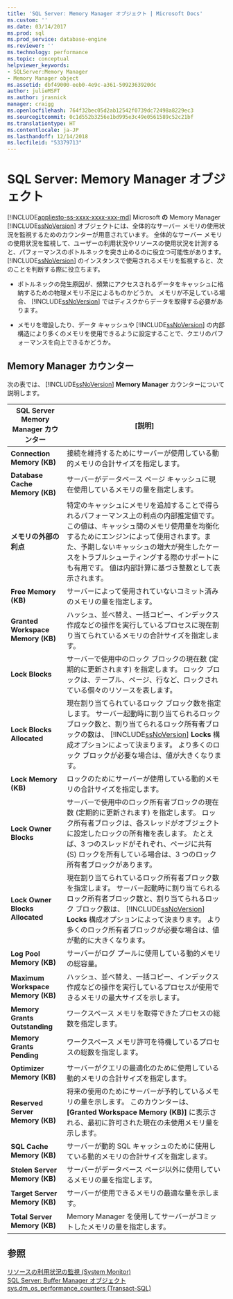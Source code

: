 ```yaml
---
title: 'SQL Server: Memory Manager オブジェクト | Microsoft Docs'
ms.custom: ''
ms.date: 03/14/2017
ms.prod: sql
ms.prod_service: database-engine
ms.reviewer: ''
ms.technology: performance
ms.topic: conceptual
helpviewer_keywords:
- SQLServer:Memory Manager
- Memory Manager object
ms.assetid: dbf49000-eeb0-4e9c-a361-5092363920dc
author: julieMSFT
ms.author: jrasnick
manager: craigg
ms.openlocfilehash: 764f32bec05d2ab12542f0739dc72498a8229ec3
ms.sourcegitcommit: 0c1d552b3256e1bd995e3c49e0561589c52c21bf
ms.translationtype: HT
ms.contentlocale: ja-JP
ms.lasthandoff: 12/14/2018
ms.locfileid: "53379713"
---
```

# <a name="sql-server-memory-manager-object"></a>SQL Server: Memory Manager オブジェクト
[!INCLUDE[appliesto-ss-xxxx-xxxx-xxx-md](../../includes/appliesto-ss-xxxx-xxxx-xxx-md.md)]
  Microsoft **の** Memory Manager [!INCLUDE[ssNoVersion](../../includes/ssnoversion-md.md)] オブジェクトには、全体的なサーバー メモリの使用状況を監視するためのカウンターが用意されています。 全体的なサーバー メモリの使用状況を監視して、ユーザーの利用状況やリソースの使用状況を計測すると、パフォーマンスのボトルネックを突き止めるのに役立つ可能性があります。 [!INCLUDE[ssNoVersion](../../includes/ssnoversion-md.md)] のインスタンスで使用されるメモリを監視すると、次のことを判断する際に役立ちます。  
  
-   ボトルネックの発生原因が、頻繁にアクセスされるデータをキャッシュに格納するための物理メモリ不足によるものかどうか。 メモリが不足している場合、 [!INCLUDE[ssNoVersion](../../includes/ssnoversion-md.md)] ではディスクからデータを取得する必要があります。  
  
-   メモリを増設したり、データ キャッシュや [!INCLUDE[ssNoVersion](../../includes/ssnoversion-md.md)] の内部構造により多くのメモリを使用できるように設定することで、クエリのパフォーマンスを向上できるかどうか。  
  
## <a name="memory-manager-counters"></a>Memory Manager カウンター  
 次の表では、 [!INCLUDE[ssNoVersion](../../includes/ssnoversion-md.md)] **Memory Manager** カウンターについて説明します。  
  
|SQL Server Memory Manager カウンター|[説明]|  
|----------------------------------------|-----------------|  
|**Connection Memory (KB)**|接続を維持するためにサーバーが使用している動的メモリの合計サイズを指定します。|  
|**Database Cache Memory (KB)**|サーバーがデータベース ページ キャッシュに現在使用しているメモリの量を指定します。|  
|**メモリの外部の利点**| 特定のキャッシュにメモリを追加することで得られるパフォーマンス上の利点の内部推定値です。 この値は、キャッシュ間のメモリ使用量を均衡化するためにエンジンによって使用されます。また、予期しないキャッシュの増大が発生したケースをトラブルシューティングする際のサポートにも有用です。 値は内部計算に基づき整数として表示されます。 | 
|**Free Memory (KB)**|サーバーによって使用されていないコミット済みのメモリの量を指定します。|  
|**Granted Workspace Memory (KB)**|ハッシュ、並べ替え、一括コピー、インデックス作成などの操作を実行しているプロセスに現在割り当てられているメモリの合計サイズを指定します。|  
|**Lock Blocks**|サーバーで使用中のロック ブロックの現在数 (定期的に更新されます) を指定します。 ロック ブロックは、テーブル、ページ、行など、ロックされている個々のリソースを表します。|  
|**Lock Blocks Allocated**|現在割り当てられているロック ブロック数を指定します。 サーバー起動時に割り当てられるロック ブロック数と、割り当てられるロック所有者ブロックの数は、 [!INCLUDE[ssNoVersion](../../includes/ssnoversion-md.md)] **Locks** 構成オプションによって決まります。 より多くのロック ブロックが必要な場合は、値が大きくなります。|  
|**Lock Memory (KB)**|ロックのためにサーバーが使用している動的メモリの合計サイズを指定します。|  
|**Lock Owner Blocks**|サーバーで使用中のロック所有者ブロックの現在数 (定期的に更新されます) を指定します。 ロック所有者ブロックは、各スレッドがオブジェクトに設定したロックの所有権を表します。 たとえば、3 つのスレッドがそれぞれ、ページに共有 (S) ロックを所有している場合は、3 つのロック所有者ブロックがあります。|  
|**Lock Owner Blocks Allocated**|現在割り当てられているロック所有者ブロック数を指定します。 サーバー起動時に割り当てられるロック所有者ブロック数と、割り当てられるロック ブロック数は、 [!INCLUDE[ssNoVersion](../../includes/ssnoversion-md.md)] **Locks** 構成オプションによって決まります。 より多くのロック所有者ブロックが必要な場合は、値が動的に大きくなります。|  
|**Log Pool Memory (KB)**|サーバーがログ プールに使用している動的メモリの総容量。| 
|**Maximum Workspace Memory (KB)**|ハッシュ、並べ替え、一括コピー、インデックス作成などの操作を実行しているプロセスが使用できるメモリの最大サイズを示します。|  
|**Memory Grants Outstanding**|ワークスペース メモリを取得できたプロセスの総数を指定します。|  
|**Memory Grants Pending**|ワークスペース メモリ許可を待機しているプロセスの総数を指定します。|  
|**Optimizer Memory (KB)**|サーバーがクエリの最適化のために使用している動的メモリの合計サイズを指定します。|  
|**Reserved Server Memory (KB)**|将来の使用のためにサーバーが予約しているメモリの量を示します。 このカウンターは、 **[Granted Workspace Memory (KB)]** に表示される、最初に許可された現在の未使用メモリ量を示します。|  
|**SQL Cache Memory (KB)**|サーバーが動的 SQL キャッシュのために使用している動的メモリの合計サイズを指定します。|  
|**Stolen Server Memory (KB)**|サーバーがデータベース ページ以外に使用しているメモリの量を指定します。|  
|**Target Server Memory (KB)**|サーバーが使用できるメモリの最適な量を示します。|  
|**Total Server Memory (KB)**|Memory Manager を使用してサーバーがコミットしたメモリの量を指定します。|  
  
## <a name="see-also"></a>参照  
 [リソースの利用状況の監視 &#40;System Monitor&#41;](../../relational-databases/performance-monitor/monitor-resource-usage-system-monitor.md)   
 [SQL Server: Buffer Manager オブジェクト](../../relational-databases/performance-monitor/sql-server-buffer-manager-object.md)   
[sys.dm_os_performance_counters (Transact-SQL)](../../relational-databases/system-dynamic-management-views/sys-dm-os-performance-counters-transact-sql.md)  
  
